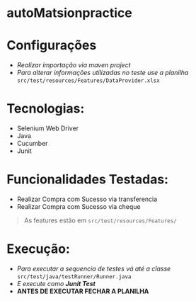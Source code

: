 # autoMatsionpractice

# Configurações
 - _Realizar importação via maven project_
 - _Para alterar informações utilizadas no teste use a planilha_
`src/test/resources/Features/DataProvider.xlsx`

# Tecnologias:

  - Selenium Web Driver
  - Java
  - Cucumber
  - Junit

# Funcionalidades Testadas:
  - Realizar Compra com Sucesso via transferencia
  - Realizar Compra com Sucesso via cheque
> As features estão em `src/test/resources/Features/`

# Execução:

 - _Para executar a sequencia de testes vá até a classe_
`src/test/java/testRunner/Runner.java`
 - _E execute como **Junit Test**_
- **ANTES DE EXECUTAR FECHAR A PLANILHA**
 
